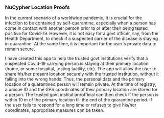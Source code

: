  ### NuCypher Location Proofs 

In the current scenario of a worldwide pandemic, it is crucial for the infection to be contained by self-quarantine, especially when a person has come in contact with another person prior to or after their being tested positive for Covid-19. However, it is not easy for a govt officer, say, from the Health Department, to check if a suspected carrier of the disease is staying in quarantine. At the same time, it is important for the user's private data to remain secure. 

I have created this app to help the trusted govt institutions verify that a suspected Covid-19 carrying person is staying at their primary location (home, or some hospital, testing facility, etc). The app will allow the user to share his/her present location securely with the trusted institution, without it falling into the wrong hands. Thus, the personal data and the primary location of a quarantined person will remain private.
At the time of registry, a unique ID and the GPS coordinates of their primary location are stored for a person. The trusted govt institution/official can then check if the person is within 10 m of the primary location till the end of the quarantine period. If the user fails to respond for a long time or refuses to give his/her coordinates, appropriate measures can be taken.

